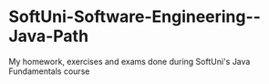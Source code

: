 # SoftUni-Software-Engineering--Java-Path
 My homework, exercises and exams done during SoftUni's Java Fundamentals course
